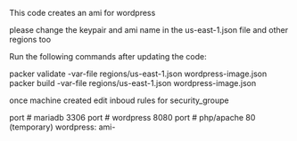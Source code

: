 This code creates an ami for wordpress

please change the keypair and ami name in the us-east-1.json file and other regions too 

Run the following commands after updating the code:

packer validate -var-file regions/us-east-1.json wordpress-image.json
packer build -var-file regions/us-east-1.json wordpress-image.json

once machine created edit inboud rules for security_groupe

port # mariadb      3306
port # wordpress    8080
port # php/apache   80
(temporary) wordpress:  ami-



